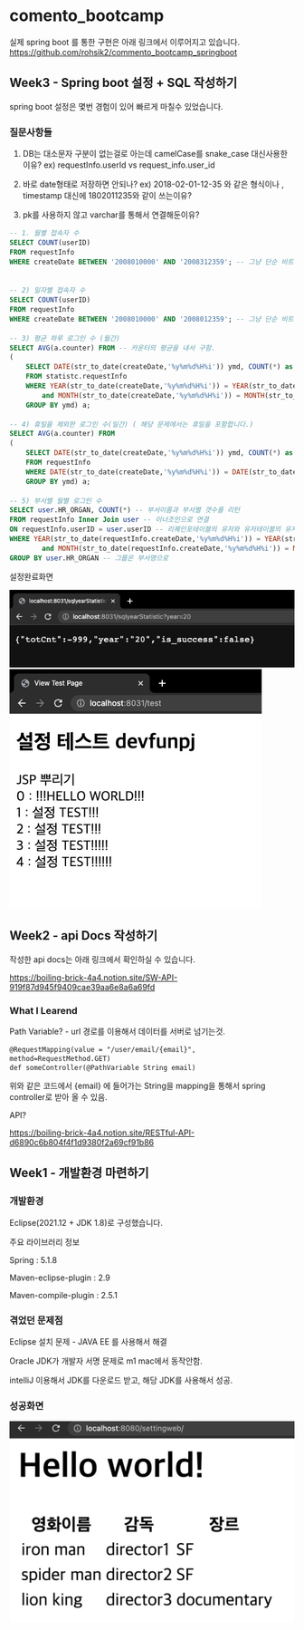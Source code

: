 # comento_bootcamp

실제 spring boot 를 통한 구현은 아래 링크에서 이루어지고 있습니다.
https://github.com/rohsik2/commento_bootcamp_springboot


## Week3 - Spring boot 설정 + SQL 작성하기
spring boot 설정은 몇번 경험이 있어 빠르게 마칠수 있었습니다.

### 질문사항들
1. DB는 대소문자 구분이 없는걸로 아는데 camelCase를 snake_case 대신사용한 이유? 
ex) requestInfo.userId vs request_info.user_id

2. 바로 date형태로 저장하면 안되나? 
ex) 2018-02-01-12-35 와 같은 형식이나 , timestamp 대신에 1802011235와 같이 쓰는이유?

3. pk를 사용하지 않고 varchar를 통해서 연결해둔이유?





```SQL
-- 1. 월별 접속자 수
SELECT COUNT(userID)
FROM requestInfo
WHERE createDate BETWEEN '2008010000' AND '2008312359'; -- 그냥 단순 비트윈에는 date 변환을 진행하지 않았음.


-- 2) 일자별 접속자 수
SELECT COUNT(userID)
FROM requestInfo
WHERE createDate BETWEEN '2008010000' AND '2008012359'; -- 그냥 단순 비트윈에는 date 변환을 진행하지 않았음.

-- 3) 평균 하루 로그인 수 (월간)
SELECT AVG(a.counter) FROM -- 카운터의 평균을 내서 구함.
(
	SELECT DATE(str_to_date(createDate,'%y%m%d%H%i')) ymd, COUNT(*) as counter -- ymd라는 변수에 date형태의 연월일을 뽑음, 개수를 세어서 리턴
	FROM statistc.requestInfo
	WHERE YEAR(str_to_date(createDate,'%y%m%d%H%i')) = YEAR(str_to_date('2008010000','%y%m%d%H%i')) -- 연도를 비교하기 위해 date변환 이후 year함수 사
		and MONTH(str_to_date(createDate,'%y%m%d%H%i')) = MONTH(str_to_date('2008010000','%y%m%d%H%i')) --월을 비교하기 위해 ~
	GROUP BY ymd) a;

-- 4) 휴일을 제외한 로그인 수(일간) ( 해당 문제에서는 휴일을 포함합니다.)
SELECT AVG(a.counter) FROM
(
	SELECT DATE(str_to_date(createDate,'%y%m%d%H%i')) ymd, COUNT(*) as counter -- 일간데이터는 DATE끼리 비교로 가능.
	FROM requestInfo 
	WHERE DATE(str_to_date(createDate,'%y%m%d%H%i')) = DATE(str_to_date('2008010000','%y%m%d%H%i'))
	GROUP BY ymd) a;

-- 5) 부서별 월별 로그인 수
SELECT user.HR_ORGAN, COUNT(*) -- 부서이름과 부서별 갯수를 리턴 
FROM requestInfo Inner Join user -- 이너조인으로 연결 
ON requestInfo.userID = user.userID -- 리퀘인포테이블의 유저와 유저테이블의 유저를  조인한다. 
WHERE YEAR(str_to_date(requestInfo.createDate,'%y%m%d%H%i')) = YEAR(str_to_date('2008010000','%y%m%d%H%i')) 
		and MONTH(str_to_date(requestInfo.createDate,'%y%m%d%H%i')) = MONTH(str_to_date('2008010000','%y%m%d%H%i'))
GROUP BY user.HR_ORGAN -- 그룹은 부서명으로 
```

설정완료화면

![3주차 성공화면1](./images/week3_webpage.jpg)
![3주차 성공화면2](./images/week3_webpage2.jpg)



## Week2 - api Docs 작성하기

작성한 api docs는 아래 링크에서 확인하실 수 있습니다.

https://boiling-brick-4a4.notion.site/SW-API-919f87d945f9409cae39aa6e8a6a69fd

### What I Learend

Path Variable? - url 경로를 이용해서 데이터를 서버로 넘기는것.

```
@RequestMapping(value = "/user/email/{email}", method=RequestMethod.GET)
def someController(@PathVariable String email)

```

위와 같은 코드에서 {email} 에 들어가는 String을 mapping을 통해서 spring controller로 받아 올 수 있음.

API?

https://boiling-brick-4a4.notion.site/RESTful-API-d6890c6b804f4f1d9380f2a69cf91b86


## Week1 - 개발환경 마련하기

### 개발환경
Eclipse(2021.12 + JDK 1.8)로 구성했습니다.

주요 라이브러리 정보

Spring : 5.1.8

Maven-eclipse-plugin : 2.9

Maven-compile-plugin : 2.5.1



### 겪었던 문제점

Eclipse 설치 문제 - JAVA EE 를 사용해서 해결

Oracle JDK가 개발자 서명 문제로 m1 mac에서 동작안함.

intelliJ 이용해서 JDK를 다운로드 받고, 해당 JDK를 사용해서 성공.


### 성공화면

![1주차 성공화면](./images/week1_webpage.jpg)
